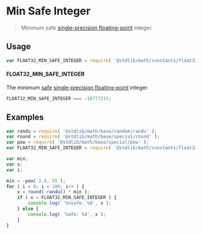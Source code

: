 # Min Safe Integer

> Minimum safe [single-precision floating-point][ieee754] integer.

<section class="usage">

## Usage

``` javascript
var FLOAT32_MIN_SAFE_INTEGER = require( '@stdlib/math/constants/float32-min-safe-integer' );
```

#### FLOAT32_MIN_SAFE_INTEGER

The minimum [safe][safe-integers] [single-precision floating-point][ieee754] integer.

``` javascript
FLOAT32_MIN_SAFE_INTEGER === -16777215;
```

</section>

<!-- /.usage -->


<section class="examples">

## Examples

``` javascript
var randu = require( '@stdlib/math/base/random/randu' );
var round = require( '@stdlib/math/base/special/round' );
var pow = require( '@stdlib/math/base/special/pow' );
var FLOAT32_MIN_SAFE_INTEGER = require( '@stdlib/math/constants/float32-min-safe-integer' );

var min;
var x;
var i;

min = -pow( 2.0, 55 );
for ( i = 0; i < 100; i++ ) {
    x = round( randu() * min );
    if ( x < FLOAT32_MIN_SAFE_INTEGER ) {
        console.log( 'Unsafe: %d', x );
    } else {
        console.log( 'Safe: %d', x );
    }
}
```

</section>

<!-- /.examples -->


<section class="links">

[safe-integers]: http://www.2ality.com/2013/10/safe-integers.html
[ieee754]: https://en.wikipedia.org/wiki/IEEE_754-1985

</section>

<!-- /.links -->
